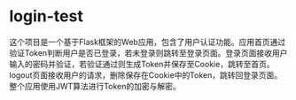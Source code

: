 # login-test
这个项目是一个基于Flask框架的Web应用，包含了用户认证功能。应用首页通过验证Token判断用户是否已登录，若未登录则跳转至登录页面。登录页面接收用户输入的密码并验证，若验证通过则生成Token并保存至Cookie，跳转至首页。logout页面接收用户的请求，删除保存在Cookie中的Token，跳转回登录页面。整个应用使用JWT算法进行Token的加密与解密。
